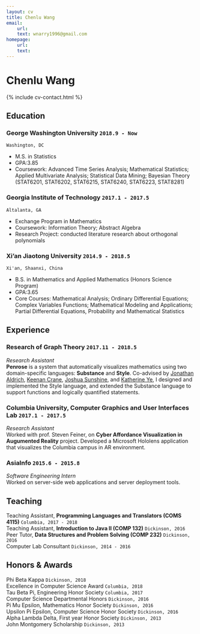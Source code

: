 ```yaml
---
layout: cv
title: Chenlu Wang
email:
    url:
    text: wnarry1996@gmail.com
homepage:
    url:
    text:
---
```

# Chenlu __Wang__

<!--
include contact information from the front matter
Supported arguments:
    - homepage: url, text
    - phone
    - email
-->
{% include cv-contact.html %}

## Education

### __George Washington University__ `2018.9 - Now`
```
Washington, DC
```
- M.S. in Statistics
- GPA:3.85
- Coursework: Advanced Time Series Analysis; Mathematical Statistics; Applied Multivariate Analysis; Statistical Data Mining; Bayesian Theory (STAT6201, STAT6202, STAT6215, STAT6240, STAT6223, STAT8281)

### __Georgia Institute of Technology__ `2017.1 - 2017.5`
```
Altalanta, GA
```
- Exchange Program in Mathematics
- Coursework: Information Theory; Abstract Algebra
- Research Project: conducted literature research about orthogonal polynomials


### __Xi’an Jiaotong University__ `2014.9 - 2018.5`
```
Xi'an, Shaanxi, China
```
- B.S. in Mathematics and Applied Mathematics (Honors Science Program)
- GPA:3.65
- Core Courses: Mathematical Analysis; Ordinary Differential Equations; Complex Variables Functions; Mathematical Modeling and Applications; Partial Differential Equations, Probability and Mathematical Statistics

## Experience

### __Research of Graph Theory__  `2017.11 - 2018.5`
_Research Assistant_<br>
__Penrose__ is a system that automatically visualizes mathematics using two domain-specific languages: __Substance__ and __Style__. Co-advised by [Jonathan Aldrich](https://www.cs.cmu.edu/~./aldrich/), [Keenan Crane](https://www.cs.cmu.edu/~kmcrane/), [Joshua Sunshine](http://www.cs.cmu.edu/~jssunshi/), and [Katherine Ye](https://www.cs.cmu.edu/~kqy/), I designed and implemented the Style language, and extended the Substance language to support functions and logically quantified statements.

### __Columbia University, Computer Graphics and User Interfaces Lab__ `2017.1 - 2017.5`
_Research Assistant_<br>
Worked with prof. Steven Feiner, on __Cyber Affordance Visualization in Augumented Reality__ project. Developed a Microsoft Hololens application that visualizes the Columbia campus in AR environment.

### __AsiaInfo__ `2015.6 - 2015.8`
_Software Engineering Intern_<br>
Worked on server-side web applications and server deployment tools.


## Teaching

Teaching Assistant, __Programming Languages and Translators (COMS 4115)__ `Columbia, 2017 - 2018` <br>
Teaching Assistant, __Introduction to Java II (COMP 132)__ `Dickinson, 2016` <br>
Peer Tutor, __Data Structures and Problem Solving (COMP 232)__ `Dickinson, 2016` <br>
Computer Lab Consultant `Dickinson, 2014 - 2016` <br>


## Honors & Awards

Phi Beta Kappa `Dickinson, 2018` <br>
Excellence in Computer Science Award `Columbia, 2018` <br>
Tau Beta Pi, Engineering Honor Society `Columbia, 2017` <br>
Computer Science Departmental Honors `Dickinson, 2016` <br>
Pi Mu Epsilon, Mathematics Honor Society `Dickinson, 2016` <br>
Upsilon Pi Epsilon, Computer Science Honor Society  `Dickinson, 2016` <br>
Alpha Lambda Delta, First year Honor Society `Dickinson, 2013`<br>
John Montgomery Scholarship `Dickinson, 2013` <br>

<!-- ### Footer

Last updated: May 2013 -->
